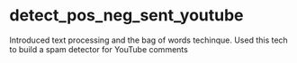 # detect_pos_neg_sent_youtube
Introduced text processing and the bag of words techinque.  Used this tech to build a spam detector for YouTube comments
